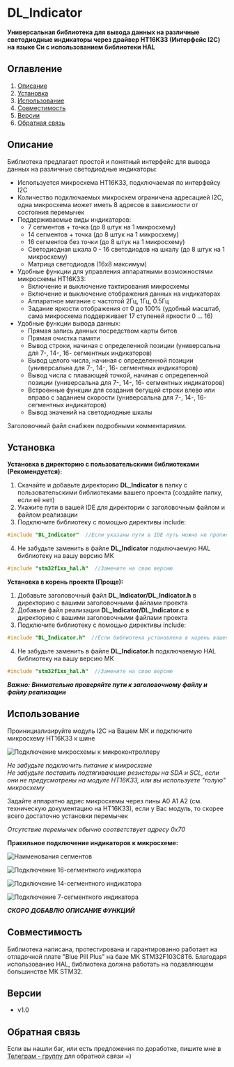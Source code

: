 # DL_Indicator
**Универсальная библиотека для вывода данных на различные светодиодные индикаторы через драйвер HT16К33 (Интерфейс I2C) на языке Си с использованием библиотеки HAL**
## Оглавление
1. [Описание](#описание)
2. [Установка](#установка)
3. [Использование](#использование)
4. [Совместимость](#совместимость)
5. [Версии](#версии)
6. [Обратная связь](#обратная-связь)
## Описание  
Библиотека предлагает простой и понятный интерфейс для вывода данных на различные светодиодные индикаторы:
- Используется микросхема HT16K33, подключаемая по интерфейсу I2C
- Количество подключаемых микросхем ограничена адресацией I2C, одна микросхема может иметь 8 адресов в зависимости от состояния перемычек
- Поддерживаемые виды индикаторов:
  * 7 сегментов + точка (до 8 штук на 1 микросхему)
  * 14 сегментов + точка (до 8 штук на 1 микросхему)
  * 16 сегментов без точки (до 8 штук на 1 микросхему)
  * Светодиодная шкала 0 - 16 светодиодов на шкалу (до 8 штук на 1 микросхему)
  * Матрица светодиодов (16х8 максимум)
- Удобные функции для управления аппаратными возможностями микросхемы HT16K33:
  * Включение и выключение тактирования микросхемы
  * Включение и выключение отображения данных на индикаторах
  * Аппаратное мигание с частотой 2Гц, 1Гц, 0.5Гц
  * Задание яркости отображения от 0 до 100% (удобный масштаб, сама микросхема поддерживает 17 ступеней яркости 0 ... 16)
- Удобные функции вывода данных:
  * Прямая запись данных посредством карты битов
  * Прямая очистка памяти
  * Вывод строки, начиная с определенной позиции (универсальна для 7-, 14-, 16- сегментных индикаторов)
  * Вывод целого числа, начиная с определенной позиции (универсальна для 7-, 14-, 16- сегментных индикаторов)
  * Вывод числа с плавающей точкой, начиная с определенной позиции (универсальна для 7-, 14-, 16- сегментных индикаторов)
  * Встроенные функции для создания бегущей строки влево или вправо с заданием скорости (универсальна для 7-, 14-, 16- сегментных индикаторов)
  * Вывод значений на светодиодные шкалы

Заголовочный файл снабжен подробными комментариями.

## Установка
**Установка в директорию с пользовательскими библиотеками (Рекомендуется):**
 1. Скачайте и добавьте директорию **DL_Indicator** в папку с пользовательскими библиотеками вашего проекта (создайте папку, если её нет)
 2. Укажите пути в вашей IDE для директории с заголовочным файлом и файлом реализации
 3. Подключите библиотеку с помощью директивы include:
   ```c
   #include "DL_Indicator"  //Если указаны пути в IDE путь можно не прописывать
   ```
 4. Не забудьте заменить в файле **DL_Indicator** подключаемую HAL библиотеку на вашу версию МК
   ```c
   #include "stm32f1xx_hal.h"  //Замените на свою версию
   ```
**Установка в корень проекта (Проще):**
  1. Добавьте заголовочный файл **DL_Indicator/DL_Indicator.h** в директорию с вашими заголовочными файлами проекта
  2. Добавьте файл реализации **DL_Indicator/DL_Indicator.c** в директорию с вашими заголовочными файлами проекта
  3. Подключите библиотеку с помощью директивы include:
   ```c
   #include "DL_Indicator.h"  //Если библиотека установлена в корень вашего проекта
   ```
  4. Не забудьте заменить в файле **DL_Indicator.h** подключаемую HAL библиотеку на вашу версию МК
   ```c
   #include "stm32f1xx_hal.h"  //Замените на свою версию
   ```
***Важно:***
***Внимательно проверяйте пути к заголовочному файлу и файлу реализации***
## Использование
Проинициализируйте модуль I2C на Вашем МК и подключите микросхему HT16K33 к шине  

![Подключение микросхемы к микроконтроллеру](/images/Connects_MCU_HT16K33.png)  

*Не забудьте подключить питание к микросхеме*  
*Не забудьте поставить подтягивающие резисторы на SDA и SCL, если они не предусмотрены на модуле HT16K33, или вы используете "голую" микросхему*  

Задайте аппаратно адрес микросхемы через пины A0 A1 A2 (см. техническую документацию на HT16K33), если у Вас модуль, то скорее всего достаточно установки перемычек  

*Отсутствие перемычек обычно соответствует адресу 0х70*  

**Правильное подключение индикаторов к микросхеме:**

![Наименования сегментов](/images/Segment-Labels.png)  

![Подключение 16-сегментного индикатора](/images/16_connects.png)  

![Подключение 14-сегментного индикатора](/images/14_connects.png)  

![Подключение 7-сегментного индикатора](/images/7_connects.png)  

***СКОРО ДОБАВЛЮ ОПИСАНИЕ ФУНКЦИЙ***

## Совместимость
Библиотека написана, протестирована и гарантированно работает на отладочной плате "Blue Pill Plus" на базе МК STM32F103C8T6.
Благодаря использованию HAL, библиотека должна работать на подавляющем большинстве МК STM32.
## Версии
- v1.0

## Обратная связь
Если вы нашли баг, или есть предложения по доработке, пишите мне в [Телеграм - группу](https://t.me/DLeeFB) для обратной связи =)
